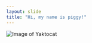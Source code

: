 ```yaml
---
layout: slide
title: "Hi, my name is piggy!"
---
```

![Image of Yaktocat](https://www.menkind.co.uk/media/catalog/product/cache/18d539bb2b3719975e9326e6edaea759/7/4/74204-hamm-piggy-bank-web2.jpg)

